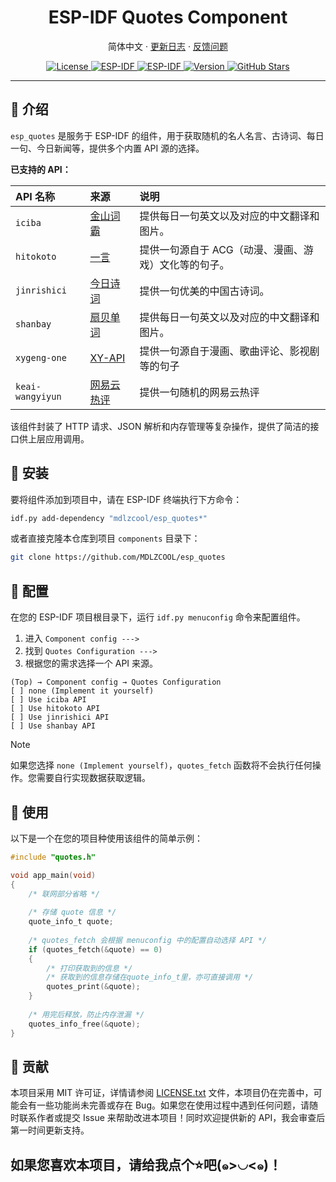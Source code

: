 <!-- markdownlint-disable MD033 MD036 MD041 -->

<h1 align="center">ESP-IDF Quotes Component</h1>

<p align="center">
简体中文
· <a href="./CHANGELOG.txt">更新日志</a>
· <a href="https://github.com/MDLZCOOL/esp_quotes/issues">反馈问题</a>
</p>

<p align="center">
  <a href="./LICENSE.txt">
    <img alt="License" src="https://img.shields.io/badge/License-MIT-blue.svg" />
  </a>
  <a href="https://docs.espressif.com/projects/esp-idf/">
    <img alt="ESP-IDF" src="https://img.shields.io/badge/ESP--IDF-v5.3+-orange.svg" />
  </a>
  <a href="https://www.espressif.com/">
    <img alt="ESP-IDF" src="https://img.shields.io/badge/Platform-ESP--IDF-green.svg" />
  </a>
  <a href="">
    <img alt="Version" src="https://img.shields.io/badge/Version-v0.0.3-brightgreen.svg" />
  </a>
  <a href="https://github.com/MDLZCOOL/esp_quotes/stargazers">
    <img alt="GitHub Stars" src="https://img.shields.io/github/stars/MDLZCOOL/esp_quotes.svg?style=social&label=Stars" />
  </a>
</p>


---

## 📖 介绍

`esp_quotes` 是服务于 ESP-IDF 的组件，用于获取随机的名人名言、古诗词、每日一句、今日新闻等，提供多个内置 API 源的选择。

**已支持的 API：**

| API 名称 | 来源 | 说明 |
| :--- | :--- | :--- |
| `iciba` | [金山词霸](https://www.iciba.com/) | 提供每日一句英文以及对应的中文翻译和图片。 |
| `hitokoto` | [一言](https://hitokoto.cn/) | 提供一句源自于 ACG（动漫、漫画、游戏）文化等的句子。 |
| `jinrishici` | [今日诗词](https://www.jinrishici.com/) | 提供一句优美的中国古诗词。 |
| `shanbay` | [扇贝单词](https://web.shanbay.com/web/main) | 提供每日一句英文以及对应的中文翻译和图片。 |
| `xygeng-one` | [XY-API](https://docs.xygeng.cn/) | 提供一句源自于漫画、歌曲评论、影视剧等的句子 |
| `keai-wangyiyun` | [网易云热评](https://keai.icu/apiwyy/) | 提供一句随机的网易云热评 |

该组件封装了 HTTP 请求、JSON 解析和内存管理等复杂操作，提供了简洁的接口供上层应用调用。

## 🔔 安装

要将组件添加到项目中，请在 ESP-IDF 终端执行下方命令：

```bash
idf.py add-dependency "mdlzcool/esp_quotes*"
```

或者直接克隆本仓库到项目 `components` 目录下：

```bash
git clone https://github.com/MDLZCOOL/esp_quotes
```

## 📣 配置

在您的 ESP-IDF 项目根目录下，运行 `idf.py menuconfig` 命令来配置组件。

1. 进入 `Component config --->`
2. 找到 `Quotes Configuration --->`
3. 根据您的需求选择一个 API 来源。

```
(Top) → Component config → Quotes Configuration
[ ] none (Implement it yourself)
[ ] Use iciba API
[ ] Use hitokoto API
[ ] Use jinrishici API
[ ] Use shanbay API
```

> [!NOTE]  
> 如果您选择 `none (Implement yourself)`，`quotes_fetch` 函数将不会执行任何操作。您需要自行实现数据获取逻辑。

## 🎉 使用

以下是一个在您的项目种使用该组件的简单示例：

```c
#include "quotes.h"

void app_main(void)
{
    /* 联网部分省略 */
    
    /* 存储 quote 信息 */
    quote_info_t quote;
    
    /* quotes_fetch 会根据 menuconfig 中的配置自动选择 API */
    if (quotes_fetch(&quote) == 0)
    {
        /* 打印获取到的信息 */
        /* 获取到的信息存储在quote_info_t里，亦可直接调用 */
        quotes_print(&quote);
    }
    
    /* 用完后释放，防止内存泄漏 */
    quotes_info_free(&quote);
}
```

## 🤝 贡献

本项目采用 MIT 许可证，详情请参阅 [LICENSE.txt](./LICENSE.txt) 文件，本项目仍在完善中，可能会有一些功能尚未完善或存在 Bug。如果您在使用过程中遇到任何问题，请随时联系作者或提交 Issue 来帮助改进本项目！同时欢迎提供新的 API，我会审查后第一时间更新支持。

## 如果您喜欢本项目，请给我点个⭐吧(๑>◡<๑)！